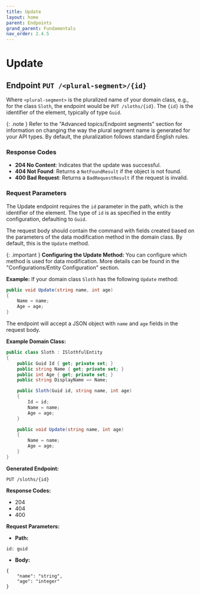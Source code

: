 ```yaml
---
title: Update
layout: home
parent: Endpoints
grand_parent: Fundamentals
nav_order: 2.4.5
---
```


# Update

## Endpoint `PUT /<plural-segment>/{id}`

Where `<plural-segment>` is the pluralized name of your domain class, e.g., for the class `Sloth`, the endpoint would be `PUT /sloths/{id}`. The `{id}` is the identifier of the element, typically of type `Guid`.

{: .note }
Refer to the "Advanced topics/Endpoint segments" section for information on changing the way the plural segment name is generated for your API types. By default, the pluralization follows standard English rules.

### Response Codes
- **204 No Content**: Indicates that the update was successful.
- **404 Not Found**: Returns a `NotFoundResult` if the object is not found.
- **400 Bad Request**: Returns a `BadRequestResult` if the request is invalid.

### Request Parameters
The Update endpoint requires the `id` parameter in the path, which is the identifier of the element. The type of `id` is as specified in the entity configuration, defaulting to `Guid`.

The request body should contain the command with fields created based on the parameters of the data modification method in the domain class. By default, this is the `Update` method.

{: .important }
**Configuring the Update Method:** You can configure which method is used for data modification. More details can be found in the "Configurations/Entity Configuration" section.

**Example:**
If your domain class `Sloth` has the following `Update` method:
```csharp
public void Update(string name, int age)
{
    Name = name;
    Age = age;
}
```

The endpoint will accept a JSON object with `name` and `age` fields in the request body.

**Example Domain Class:**
```csharp
public class Sloth : ISlothfulEntity
{
    public Guid Id { get; private set; }
    public string Name { get; private set; }
    public int Age { get; private set; }
    public string DisplayName => Name;

    public Sloth(Guid id, string name, int age)
    {
        Id = id;
        Name = name;
        Age = age;
    }

    public void Update(string name, int age)
    {
        Name = name;
        Age = age;
    }
}
```

**Generated Endpoint:**
```
PUT /sloths/{id}
```

**Response Codes:**
- 204
- 404
- 400

**Request Parameters:**
- **Path:**

```
id: guid
```
- **Body:**

```
{
    "name": "string",
    "age": "integer"
}
```